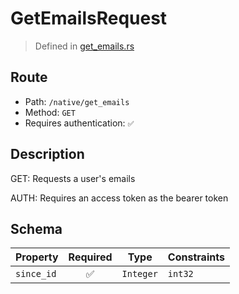# GetEmailsRequest
> Defined in [get_emails.rs](../../../../../interface/src/interface/routes/native/get_emails.rs)

## Route
- Path: `/native/get_emails`
- Method: `GET`
- Requires authentication: `✅`

## Description
GET: Requests a user's emails

AUTH: Requires an access token as the bearer token

## Schema

| Property | Required | Type | Constraints |
| --- | :---: | --- | --- |
| `since_id` | ✅ | `Integer` | `int32` | 


